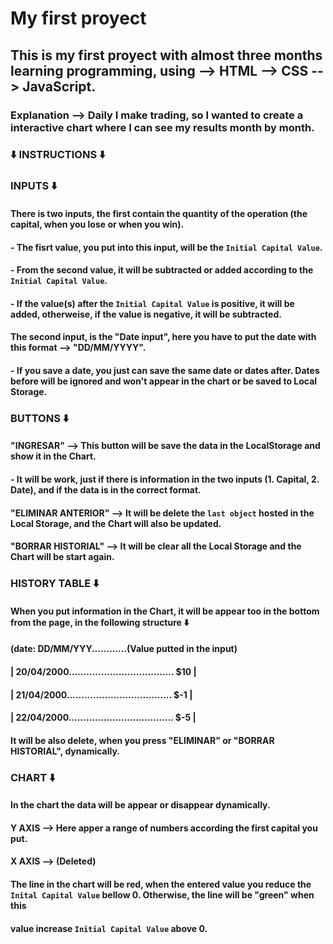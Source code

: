 # My first proyect
## This is my first proyect with almost three months learning programming, using --> HTML --> CSS --> JavaScript.
### Explanation --> Daily I make trading, so I wanted to create a interactive chart where I can see my results month by month.

### ⬇️ INSTRUCTIONS ⬇️
###  INPUTS ⬇️
#### There is two inputs, the first contain the quantity of the operation (the capital, when you lose or when you win).
####  - The fisrt value, you put into this input, will be the `Initial Capital Value`.
####  - From the second value, it will be subtracted or added according to the `Initial Capital Value`.
####  - If the value(s) after the `Initial Capital Value` is positive, it will be added, otherweise, if the value is negative, it will be subtracted.
#### The second input, is the "Date input", here you have to put the date with this format --> "DD/MM/YYYY".
#### - If you save a date, you just can save the same date or dates after. Dates before will be ignored and won't appear in the chart or be saved to Local Storage.

### BUTTONS ⬇️
#### "INGRESAR" --> This button will be save the data in the LocalStorage and show it in the Chart.
####  - It will be work, just if there is information in the two inputs (1. Capital, 2. Date), and if the data is in the correct format.
#### "ELIMINAR ANTERIOR" --> It will be delete the `last object` hosted in the Local Storage, and the Chart will also be updated.
#### "BORRAR HISTORIAL" --> It will be clear all the Local Storage and the Chart will be start again.

### HISTORY TABLE ⬇️
#### When you put information in the Chart, it will be appear too in the bottom from the page, in the following structure ⬇️
####                                                              (date: DD/MM/YYY............(Value putted in the input)  
####                                                              |  20/04/2000.................................... $10  |
####                                                              |  21/04/2000.................................... $-1  |
####                                                              |  22/04/2000.................................... $-5  |
#### It will be also delete, when you press "ELIMINAR" or "BORRAR HISTORIAL", dynamically.

### CHART ⬇️
#### In the chart the data will be appear or disappear dynamically.
#### Y AXIS --> Here apper a range of numbers according the first capital you put.
#### X AXIS --> (Deleted)
#### The line in the chart will be red, when the entered value you reduce the `Inital Capital Value` bellow 0. Otherwise, the line will be "green" when this
#### value increase `Initial Capital Value` above 0.
